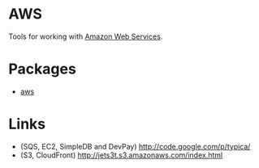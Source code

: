 AWS
===

Tools for working with [Amazon Web Services](http://aws.amazon.com/).


Packages
========

  * [aws](packages/aws/)



Links
=====

  * (SQS, EC2, SimpleDB and DevPay) http://code.google.com/p/typica/
  * (S3, CloudFront) http://jets3t.s3.amazonaws.com/index.html
